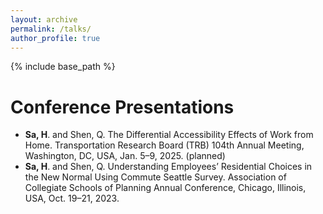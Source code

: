 ```yaml
---
layout: archive
permalink: /talks/
author_profile: true
---
```

{% include base_path %}

# Conference Presentations
* **Sa, H**. and Shen, Q. The Differential Accessibility Effects of Work from Home. Transportation Research Board (TRB) 104th Annual Meeting, Washington, DC, USA, Jan. 5–9, 2025. (planned)
* **Sa, H**. and Shen, Q. Understanding Employees’ Residential Choices in the New Normal Using Commute Seattle Survey. Association of Collegiate Schools of Planning Annual Conference, Chicago, Illinois, USA, Oct. 19–21, 2023.

